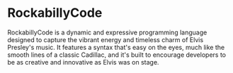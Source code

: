 # RockabillyCode
RockabillyCode is a dynamic and expressive programming language designed to capture the vibrant energy and timeless charm of Elvis Presley's music. It features a syntax that's easy on the eyes, much like the smooth lines of a classic Cadillac, and it's built to encourage developers to be as creative and innovative as Elvis was on stage.
